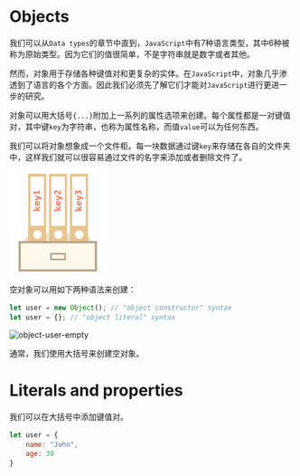 # Objects
我们可以从`Data types`的章节中直到，`JavaScript`中有7种语言类型，其中6种被称为原始类型。因为它们的值很简单，不是字符串就是数字或者其他。

然而，对象用于存储各种键值对和更复杂的实体。在`JavaScript`中，对象几乎渗透到了语言的各个方面。因此我们必须先了解它们才能对`JavaScript`进行更进一步的研究。

对象可以用大括号`{...}`附加上一系列的属性选项来创建。每个属性都是一对键值对，其中键`key`为字符串，也称为属性名称，而值`value`可以为任何东西。

我们可以将对象想象成一个文件柜。每一块数据通过键`key`来存储在各自的文件夹中，这样我们就可以很容易通过文件的名字来添加或者删除文件了。

![object](image/object.png)

空对象可以用如下两种语法来创建：

```js
let user = new Object(); // "object constructor" syntax
let user = {}; // "object literal" syntax
````

![object-user-empty](image/object-user-empty.png)

通常，我们使用大括号来创建空对象。

# Literals and properties
我们可以在大括号中添加键值对。
```js
let user = {
    name: "John",
    age: 30
}
```